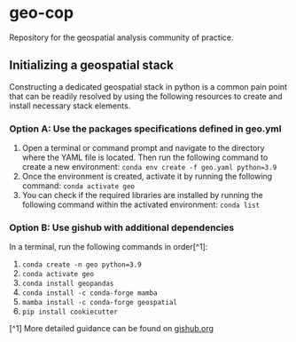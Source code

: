 # geo-cop
Repository for the geospatial analysis community of practice.

## Initializing a geospatial stack
Constructing a dedicated geospatial stack in python is a common pain point that can be readily resolved by using the following resources to create and install necessary stack elements.

### Option A: Use the packages specifications defined in geo.yml
1. Open a terminal or command prompt and navigate to the directory where the YAML file is located. Then run the following command to create a new environment:
`conda env create -f geo.yaml python=3.9`
2. Once the environment is created, activate it by running the following command:
`conda activate geo`
3. You can check if the required libraries are installed by running the following command within the activated environment:
`conda list` 

### Option B: Use gishub with additional dependencies
In a terminal, run the following commands in order[^1]:

1. `conda create -n geo python=3.9`
2. `conda activate geo`
3. `conda install geopandas`
4. `conda install -c conda-forge mamba`
5. `mamba install -c conda-forge geospatial`
6. `pip install cookiecutter`

[^1] More detailed guidance can be found on [gishub.org](https://geospatial.gishub.org/installation/)